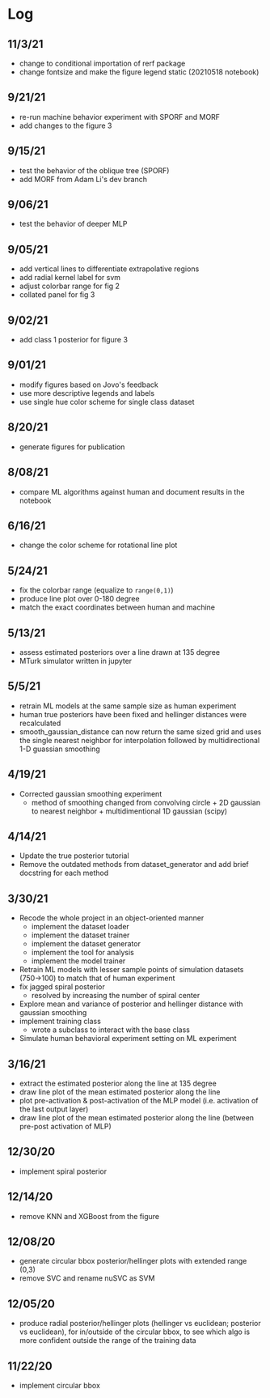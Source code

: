 # Log

## 11/3/21
- change to conditional importation of rerf package
- change fontsize and make the figure legend static (20210518 notebook)

## 9/21/21
- re-run machine behavior experiment with SPORF and MORF
- add changes to the figure 3

## 9/15/21
- test the behavior of the oblique tree (SPORF)
- add MORF from Adam Li's dev branch

## 9/06/21
- test the behavior of deeper MLP

## 9/05/21
- add vertical lines to differentiate extrapolative regions
- add radial kernel label for svm
- adjust colorbar range for fig 2
- collated panel for fig 3

## 9/02/21
- add class 1 posterior for figure 3

## 9/01/21
- modify figures based on Jovo's feedback
- use more descriptive legends and labels
- use single hue color scheme for single class dataset

## 8/20/21
- generate figures for publication

## 8/08/21
- compare ML algorithms against human and document results in the notebook

## 6/16/21
- change the color scheme for rotational line plot

## 5/24/21
- fix the colorbar range (equalize to `range(0,1)`)
- produce line plot over 0-180 degree
- match the exact coordinates between human and machine

## 5/13/21 
- assess estimated posteriors over a line drawn at 135 degree
- MTurk simulator written in jupyter

## 5/5/21
- retrain ML models at the same sample size as human experiment
- human true posteriors have been fixed and hellinger distances were recalculated
- smooth_gaussian_distance can now return the same sized grid and uses the single nearest neighbor for interpolation followed by multidirectional 1-D guassian smoothing

## 4/19/21
- Corrected gaussian smoothing experiment
    - method of smoothing changed from convolving circle + 2D gaussian to nearest neighbor + multidimentional 1D gaussian (scipy) 

## 4/14/21
- Update the true posterior tutorial
- Remove the outdated methods from dataset_generator and add brief docstring for each method

## 3/30/21
- Recode the whole project in an object-oriented manner 
    - implement the dataset loader
    - implement the dataset trainer
    - implement the dataset generator
    - implement the tool for analysis
    - implement the model trainer
- Retrain ML models with lesser sample points of simulation datasets (750->100) to match that of human experiment
- fix jagged spiral posterior
    - resolved by increasing the number of spiral center
- Explore mean and variance of posterior and hellinger distance with gaussian smoothing
- implement training class
    - wrote a subclass to interact with the base class
- Simulate human behavioral experiment setting on ML experiment

## 3/16/21
- extract the estimated posterior along the line at 135 degree
- draw line plot of the mean estimated posterior along the line
- plot pre-activation & post-activation of the MLP model (i.e. activation of the last output layer)
- draw line plot of the mean estimated posterior along the line (between pre-post activation of MLP)

## 12/30/20
- implement spiral posterior

<!-- 12/20/20 <br>

1. plot on the top row: class 1 likelihood, sample data, class 1 posterior
2. plot on bottom row: 3 estimated posteriors
3. make all the plots circular with radius 4
4. top row: show class 1 posterior curves
5. bottom row: show class 1 hellinger distance curves
6. for the posterior estimates, label with alg name & their mean hellinger distance -->

## 12/14/20
- remove KNN and XGBoost from the figure

## 12/08/20
- generate circular bbox posterior/hellinger plots with extended range (0,3) 
- remove SVC and rename nuSVC as SVM

## 12/05/20
- produce radial posterior/hellinger plots (hellinger vs euclidean; posterior vs euclidean), for in/outside of the circular bbox, to see which algo is more confident outside the range of the training data 

## 11/22/20
- implement circular bbox